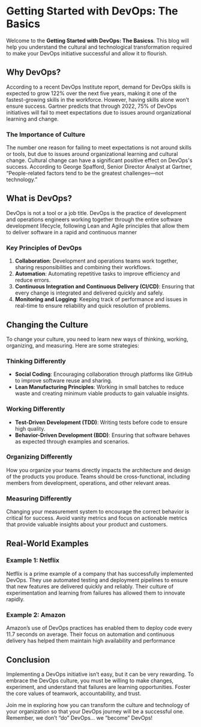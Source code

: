 # Getting Started with DevOps: The Basics

Welcome to the **Getting Started with DevOps: The Basicss**. This blog will help you understand the cultural and technological transformation required to make your DevOps initiative successful and allow it to flourish.

## Why DevOps?

According to a recent DevOps Institute report, demand for DevOps skills is expected to grow 122% over the next five years, making it one of the fastest-growing skills in the workforce. However, having skills alone won’t ensure success. Gartner predicts that through 2022, 75% of DevOps initiatives will fail to meet expectations due to issues around organizational learning and change.

### The Importance of Culture

The number one reason for failing to meet expectations is not around skills or tools, but due to issues around organizational learning and cultural change. Cultural change can have a significant positive effect on DevOps's success. According to George Spafford, Senior Director Analyst at Gartner, “People-related factors tend to be the greatest challenges—not technology.”

## What is DevOps?

DevOps is not a tool or a job title. DevOps is the practice of development and operations engineers working together through the entire software development lifecycle, following Lean and Agile principles that allow them to deliver software in a rapid and continuous manner

### Key Principles of DevOps

1. **Collaboration**: Development and operations teams work together, sharing responsibilities and combining their workflows.
2. **Automation**: Automating repetitive tasks to improve efficiency and reduce errors.
3. **Continuous Integration and Continuous Delivery (CI/CD)**: Ensuring that every change is integrated and delivered quickly and safely.
4. **Monitoring and Logging**: Keeping track of performance and issues in real-time to ensure reliability and quick resolution of problems.

## Changing the Culture

To change your culture, you need to learn new ways of thinking, working, organizing, and measuring. Here are some strategies:

### Thinking Differently

- **Social Coding**: Encouraging collaboration through platforms like GitHub to improve software reuse and sharing.
- **Lean Manufacturing Principles**: Working in small batches to reduce waste and creating minimum viable products to gain valuable insights.

### Working Differently

- **Test-Driven Development (TDD)**: Writing tests before code to ensure high quality.
- **Behavior-Driven Development (BDD)**: Ensuring that software behaves as expected through examples and scenarios.

### Organizing Differently

How you organize your teams directly impacts the architecture and design of the products you produce. Teams should be cross-functional, including members from development, operations, and other relevant areas.

### Measuring Differently

Changing your measurement system to encourage the correct behavior is critical for success. Avoid vanity metrics and focus on actionable metrics that provide valuable insights about your product and customers.

## Real-World Examples

### Example 1: Netflix

Netflix is a prime example of a company that has successfully implemented DevOps. They use automated testing and deployment pipelines to ensure that new features are delivered quickly and reliably. Their culture of experimentation and learning from failures has allowed them to innovate rapidly.

### Example 2: Amazon

Amazon’s use of DevOps practices has enabled them to deploy code every 11.7 seconds on average. Their focus on automation and continuous delivery has helped them maintain high availability and performance

## Conclusion

Implementing a DevOps initiative isn’t easy, but it can be very rewarding. To embrace the DevOps culture, you must be willing to make changes, experiment, and understand that failures are learning opportunities. Foster the core values of teamwork, accountability, and trust.

Join me in exploring how you can transform the culture and technology of your organization so that your DevOps journey will be a successful one. Remember, we don’t “do” DevOps… we “become” DevOps!